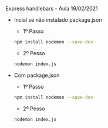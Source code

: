  Express handlebars - Aula 19/02/2021

- Incial se não instalado package.json

    - 1º Passo
  
    ```bash
    npm install nodemon --save-dev
    ```

    - 2º Pesso
  
    ```bash
    nodemon index.js
    ```

- Com package.json

    - 1º Passo
  
    ```bash
    npm install nodemon --save-dev
    ```

    - 2º Pesso
  
    ```bash
    nodemon index.js
    ```
